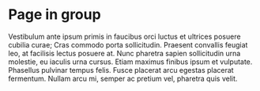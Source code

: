 # Page in group

Vestibulum ante ipsum primis in faucibus orci luctus et ultrices posuere cubilia curae; Cras commodo porta sollicitudin. Praesent convallis feugiat leo, at facilisis lectus posuere at. Nunc pharetra sapien sollicitudin urna molestie, eu iaculis urna cursus. Etiam maximus finibus ipsum et vulputate. Phasellus pulvinar tempus felis. Fusce placerat arcu egestas placerat fermentum. Nullam arcu mi, semper ac pretium vel, pharetra quis velit.

